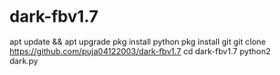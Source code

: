 # dark-fbv1.7
apt update && apt upgrade
pkg install python
pkg install git
git clone https://github.com/puja04122003/dark-fbv1.7
cd dark-fbv1.7
python2 dark.py
